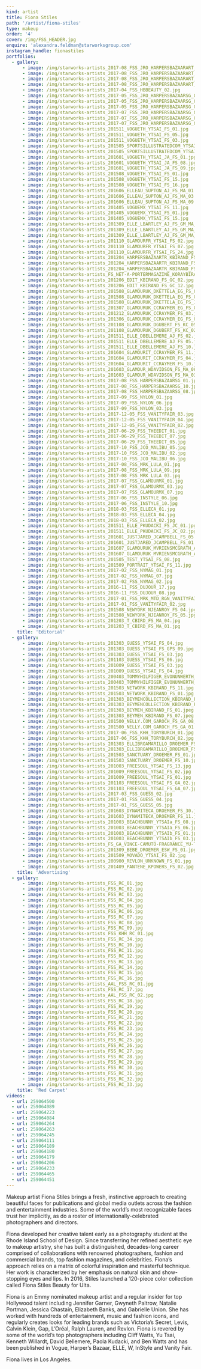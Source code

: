 ```yaml
---
kind: artist
title: Fiona Stiles
path: '/artist/fiona-stiles'
type: makeup
order: '4'
cover: /img/FSS_HEADER.jpg
enquire: 'alexandra.feldman@starworksgroup.com'
instagram_handle: fionastiles
portfolios:
  - gallery:
      - image: /img/starworks-artists_2017-08_FSS_JRO_HARPERSBAZAARART_01.jpg
      - image: /img/starworks-artists_2017-08_FSS_JRO_HARPERSBAZAARART_03.jpg
      - image: /img/starworks-artists_2017-08_FSS_JRO_HARPERSBAZAARART_06.jpg
      - image: /img/starworks-artists_2017-08_FSS_JRO_HARPERSBAZAARART_07.jpg
      - image: /img/starworks-artists_2017-04_FSS_HBBEAUTY_02.jpg
      - image: /img/starworks-artists_2017-05_FSS_JRO_HARPERSBAZAARSG_03.jpg
      - image: /img/starworks-artists_2017-05_FSS_JRO_HARPERSBAZAARSG_04.jpg
      - image: /img/starworks-artists_2017-05_FSS_JRO_HARPERSBAZAARSG_01.jpg
      - image: /img/starworks-artists_2017-07_FSS_JRO_HARPERSBAZAARSG_02.jpg
      - image: /img/starworks-artists_2017-07_FSS_JRO_HARPERSBAZAARSG_03.jpg
      - image: /img/starworks-artists_2017-07_FSS_JRO_HARPERSBAZAARSG_04.jpg
      - image: /img/starworks-artists_201511_VOGUETH_YTSAI_FS_01.jpg
      - image: /img/starworks-artists_201511_VOGUETH_YTSAI_FS_05.jpg
      - image: /img/starworks-artists_201511_VOGUETH_YTSAI_FS_03.jpg
      - image: /img/starworks-artists_201505_SPORTSILLUSTRATEDCOM_YTSAI_FS_05.jpg
      - image: /img/starworks-artists_201505_SPORTSILLUSTRATEDCOM_YTSAI_FS_08.jpg
      - image: /img/starworks-artists_201601_VOGUETH_YTSAI_JA_FS_01.jpg
      - image: /img/starworks-artists_201601_VOGUETH_YTSAI_JA_FS_08.jpg
      - image: /img/starworks-artists_201601_VOGUETH_YTSAI_JA_FS_09.jpg
      - image: /img/starworks-artists_201508_VOGUETH_YTSAI_FS_01.jpg
      - image: /img/starworks-artists_201508_VOGUETH_YTSAI_FS_15.jpg
      - image: /img/starworks-artists_201508_VOGUETH_YTSAI_FS_16.jpg
      - image: /img/starworks-artists_201606_ELLEAU_SUPTON_AJ_FS_MA_01.jpg
      - image: /img/starworks-artists_201606_ELLEAU_SUPTON_AJ_FS_MA_03.jpg
      - image: /img/starworks-artists_201606_ELLEAU_SUPTON_AJ_FS_MA_09.jpg
      - image: /img/starworks-artists_201405_VOGUEMX_YTSAI_FS_11.jpg
      - image: /img/starworks-artists_201405_VOGUEMX_YTSAI_FS_01.jpg
      - image: /img/starworks-artists_201405_VOGUEMX_YTSAI_FS_15.jpg
      - image: /img/starworks-artists_201309_ELLE_LBARTLEY_AJ_FS_GM_MA_04.jpg
      - image: /img/starworks-artists_201309_ELLE_LBARTLEY_AJ_FS_GM_MA_03.jpg
      - image: /img/starworks-artists_201309_ELLE_LBARTLEY_AJ_FS_GM_MA_08.jpg
      - image: /img/starworks-artists_201110_GLAMOURFR_YTSAI_FS_02.jpg
      - image: /img/starworks-artists_201110_GLAMOURFR_YTSAI_FS_07.jpg
      - image: /img/starworks-artists_201110_GLAMOURFR_YTSAI_FS_24.jpg
      - image: /img/starworks-artists_201204_HARPERSBAZAARTR_KBIRAND_FS_01.jpg
      - image: /img/starworks-artists_201204_HARPERSBAZAARTR_KBIRAND_FS_09.jpg
      - image: /img/starworks-artists_201204_HARPERSBAZAARTR_KBIRAND_FS_21.jpg
      - image: /img/starworks-artists_FS_NET-A-PORTERMAGAZINE_KORAYBIRAND_MODEL_JUN212.jpg
      - image: /img/starworks-artists_201206_EDIT_KBIRAND_FS_GC_02.jpg
      - image: /img/starworks-artists_201206_EDIT_KBIRAND_FS_GC_12.jpg
      - image: /img/starworks-artists_201508_GLAMOURUK_DKETTELA_EG_FS_06.jpg
      - image: /img/starworks-artists_201508_GLAMOURUK_DKETTELA_EG_FS_09.jpg
      - image: /img/starworks-artists_201508_GLAMOURUK_DKETTELA_EG_FS_10.jpg
      - image: /img/starworks-artists_201307_GLAMOURUK_CCRAYMER_EG_FS_05.jpg
      - image: /img/starworks-artists_201212_GLAMOURUK_CCRAYMER_FS_03.jpg
      - image: /img/starworks-artists_201306_GLAMOURUK_CCRAYMER_EG_FS_02.jpg
      - image: /img/starworks-artists_201108_GLAMOURUK_DGUBERT_FS_KC_05.jpg
      - image: /img/starworks-artists_201108_GLAMOURUK_DGUBERT_FS_KC_02.jpg
      - image: /img/starworks-artists_201511_ELLE_DBELLEMERE_AJ_FS_02.jpg
      - image: /img/starworks-artists_201511_ELLE_DBELLEMERE_AJ_FS_05.jpg
      - image: /img/starworks-artists_201511_ELLE_DBELLEMERE_AJ_FS_10.jpg
      - image: /img/starworks-artists_201604_GLAMOURIT_CCRAYMER_FS_11.jpg
      - image: /img/starworks-artists_201604_GLAMOURIT_CCRAYMER_FS_04.jpg
      - image: /img/starworks-artists_201604_GLAMOURIT_CCRAYMER_FS_10.jpg
      - image: /img/starworks-artists_201603_GLAMOUR_WDAVIDSON_FS_MA_06.jpg
      - image: /img/starworks-artists_201603_GLAMOUR_WDAVIDSON_FS_MA_03.jpg
      - image: /img/starworks-artists_2017-08_FSS_HARPERSBAZAARSG_01.jpg
      - image: /img/starworks-artists_2017-08_FSS_HARPERSBAZAARSG_10.jpg
      - image: /img/starworks-artists_2017-08_FSS_HARPERSBAZAARSG_08.jpg
      - image: /img/starworks-artists_2017-09_FSS_NYLON_01.jpg
      - image: /img/starworks-artists_2017-09_FSS_NYLON_06.jpg
      - image: /img/starworks-artists_2017-09_FSS_NYLON_03.jpg
      - image: /img/starworks-artists_2017-12-05_FSS_VANITYFAIR_03.jpg
      - image: /img/starworks-artists_2017-12-05_FSS_VANITYFAIR_04.jpg
      - image: /img/starworks-artists_2017-12-05_FSS_VANITYFAIR_02.jpg
      - image: /img/starworks-artists_2017-06-29_FSS_THEEDIT_01.jpg
      - image: /img/starworks-artists_2017-06-29_FSS_THEEDIT_07.jpg
      - image: /img/starworks-artists_2017-06-29_FSS_THEEDIT_05.jpg
      - image: /img/starworks-artists_2017-10_FSS_JCO_MALIBU_05.jpg
      - image: /img/starworks-artists_2017-10_FSS_JCO_MALIBU_02.jpg
      - image: /img/starworks-artists_2017-10_FSS_JCO_MALIBU_06.jpg
      - image: /img/starworks-artists_2017-08_FSS_MRK_LULA_01.jpg
      - image: /img/starworks-artists_2017-08_FSS_MRK_LULA_09.jpg
      - image: /img/starworks-artists_2017-08_FSS_MRK_LULA_03.jpg
      - image: /img/starworks-artists_2017-07_FSS_GLAMOURMX_01.jpg
      - image: /img/starworks-artists_2017-07_FSS_GLAMOURMX_03.jpg
      - image: /img/starworks-artists_2017-07_FSS_GLAMOURMX_07.jpg
      - image: /img/starworks-artists_2017-06_FSS_INSTYLE_06.jpg
      - image: /img/starworks-artists_2017-06_FSS_INSTYLE_10.jpg
      - image: /img/starworks-artists_2018-03_FSS_ELLECA_01.jpg
      - image: /img/starworks-artists_2018-03_FSS_ELLECA_04.jpg
      - image: /img/starworks-artists_2018-03_FSS_ELLECA_02.jpg
      - image: /img/starworks-artists_201511_ELLE_PKUDACKI_FS_JC_01.jpg
      - image: /img/starworks-artists_201511_ELLE_PKUDACKI_FS_JC_02.jpg
      - image: /img/starworks-artists_201601_JUSTJARED_JCAMPBELL_FS_05.jpg
      - image: /img/starworks-artists_201601_JUSTJARED_JCAMPBELL_FS_01.jpg
      - image: /img/starworks-artists_201607_GLAMOURUK_MVRIENSMCGRATH_AJ_FS_01.jpg
      - image: /img/starworks-artists_201607_GLAMOURUK_MVRIENSMCGRATH_AJ_FS_09.jpg
      - image: /img/starworks-artists_201505_TEST_YTSAI_FS_08.jpg
      - image: /img/starworks-artists_201509_PORTRAIT_YTSAI_FS_11.jpg
      - image: /img/starworks-artists_2017-02_FSS_NYMAG_01.jpg
      - image: /img/starworks-artists_2017-02_FSS_NYMAG_07.jpg
      - image: /img/starworks-artists_2017-02_FSS_NYMAG_02.jpg
      - image: /img/starworks-artists_2016-11_FSS_DUJOUR_17.jpg
      - image: /img/starworks-artists_2016-11_FSS_DUJOUR_08.jpg
      - image: /img/starworks-artists_2017-01_FSS_MRK_MTD_RGN_VANITYFAIR_02.jpg
      - image: /img/starworks-artists_2017-01_FSS_VANITYFAIR_02.jpg
      - image: /img/starworks-artists_201508_NEWYORK_NJEANROY_FS_04.jpg
      - image: /img/starworks-artists_201508_NEWYORK_NJEANROY_FS_05.jpg
      - image: /img/starworks-artists_201203_T_CBIRD_FS_MA_04.jpg
      - image: /img/starworks-artists_201203_T_CBIRD_FS_MA_01.jpg
    title: 'Editorial'
  - gallery:
      - image: /img/starworks-artists_201303_GUESS_YTSAI_FS_04.jpg
      - image: /img/starworks-artists_201303_GUESS_YTSAI_FS_GPS_09.jpg
      - image: /img/starworks-artists_201303_GUESS_YTSAI_FS_03.jpg
      - image: /img/starworks-artists_201103_GUESS_YTSAI_FS_06.jpg
      - image: /img/starworks-artists_201009_GUESS_YTSAI_FS_03.jpg
      - image: /img/starworks-artists_201009_GUESS_YTSAI_FS_04.jpg
      - image: /img/starworks-artists_200403_TOMMYHILFIGER_EVONUNWERTH_FS_03.jpg
      - image: /img/starworks-artists_200403_TOMMYHILFIGER_EVONUNWERTH_FS_01.jpg
      - image: /img/starworks-artists_201503_NETWORK_KBIRAND_FS_11.jpg
      - image: /img/starworks-artists_201503_NETWORK_KBIRAND_FS_01.jpg
      - image: /img/starworks-artists_201303_BEYMENCOLLECTION_KBIRAND_FS_07.jpg
      - image: /img/starworks-artists_201303_BEYMENCOLLECTION_KBIRAND_FS_03.jpg
      - image: /img/starworks-artists_201303_BEYMEN_KBIRAND_FS_01.jpeg
      - image: /img/starworks-artists_201303_BEYMEN_KBIRAND_FS_07.jpeg
      - image: /img/starworks-artists_201500_NELLY.COM_GAROCH_FS_GA_08_q.jpg
      - image: /img/starworks-artists_201500_NELLY.COM_GAROCH_FS_GA_01.jpg
      - image: /img/starworks-artists_2017-06_FSS_KHH_TORYBURCH_01.jpg
      - image: /img/starworks-artists_2017-06_FSS_KHH_TORYBURCH_02.jpg
      - image: /img/starworks-artists_201303_ELLIBROAMARILLO_DROEMER_FS_JC_01.jpg
      - image: /img/starworks-artists_201303_ELLIBROAMARILLO_DROEMER_FS_JC_07.jpg
      - image: /img/starworks-artists_201503_SANCTUARY_DROEMER_FS_01.jpg
      - image: /img/starworks-artists_201503_SANCTUARY_DROEMER_FS_10.jpg
      - image: /img/starworks-artists_201003_FREESOUL_YTSAI_FS_13.jpg
      - image: /img/starworks-artists_201009_FREESOUL_YTSAI_FS_02.jpg
      - image: /img/starworks-artists_201009_FREESOUL_YTSAI_FS_01.jpg
      - image: /img/starworks-artists_201103_FREESOUL_YTSAI_FS_GA_02.jpg
      - image: /img/starworks-artists_201103_FREESOUL_YTSAI_FS_GA_07.jpg
      - image: /img/starworks-artists_2017-03_FSS_GUESS_02.jpg
      - image: /img/starworks-artists_2017-01_FSS_GUESS_04.jpg
      - image: /img/starworks-artists_2017-01_FSS_GUESS_05.jpg
      - image: /img/starworks-artists_201603_DYNAMITECA_DROEMER_FS_30.jpg
      - image: /img/starworks-artists_201603_DYNAMITECA_DROEMER_FS_11.jpg
      - image: /img/starworks-artists_201003_BEACHBUNNY_YTSAIa_FS_08.jpg
      - image: /img/starworks-artists_201003_BEACHBUNNY_YTSAIa_FS_06.jpg
      - image: /img/starworks-artists_201003_BEACHBUNNY_YTSAIb_FS_01.jpg
      - image: /img/starworks-artists_201003_BEACHBUNNY_YTSAIb_FS_03.jpg
      - image: /img/starworks-artists_FS_GA_VINCE-CAMUTO-FRAGRANCE_YU-TSAI_AW-11_01.jpg
      - image: /img/starworks-artists_201309_BEBE_DROEMER_ESW_FS_01.jpg
      - image: /img/starworks-artists_201509_MOVADO_YTSAI_FS_02.jpg
      - image: /img/starworks-artists_200900_REVLON_UNKNOWN_FS_01.jpg
      - image: /img/starworks-artists_201409_PANTENE_KPOWERS_FS_02.jpg
    title: 'Advertising'
  - gallery:
      - image: /img/starworks-artists_FSS_RC_01.jpg
      - image: /img/starworks-artists_FSS_RC_02.jpg
      - image: /img/starworks-artists_FSS_RC_03.jpg
      - image: /img/starworks-artists_FSS_RC_04.jpg
      - image: /img/starworks-artists_FSS_RC_05.jpg
      - image: /img/starworks-artists_FSS_RC_06.jpg
      - image: /img/starworks-artists_FSS_RC_07.jpg
      - image: /img/starworks-artists_FSS_RC_08.jpg
      - image: /img/starworks-artists_FSS_RC_09.jpg
      - image: /img/starworks-artists_FSS_KHH_RC_01.jpg
      - image: /img/starworks-artists_FSS_RC_34.jpg
      - image: /img/starworks-artists_FSS_RC_10.jpg
      - image: /img/starworks-artists_FSS_RC_11.jpg
      - image: /img/starworks-artists_FSS_RC_12.jpg
      - image: /img/starworks-artists_FSS_RC_13.jpg
      - image: /img/starworks-artists_FSS_RC_14.jpg
      - image: /img/starworks-artists_FSS_RC_15.jpg
      - image: /img/starworks-artists_FSS_RC_16.jpg
      - image: /img/starworks-artists_AAL_FSS_RC_01.jpg
      - image: /img/starworks-artists_FSS_RC_17.jpg
      - image: /img/starworks-artists_AAL_FSS_RC_02.jpg
      - image: /img/starworks-artists_FSS_RC_18.jpg
      - image: /img/starworks-artists_FSS_RC_19.jpg
      - image: /img/starworks-artists_FSS_RC_20.jpg
      - image: /img/starworks-artists_FSS_RC_21.jpg
      - image: /img/starworks-artists_FSS_RC_22.jpg
      - image: /img/starworks-artists_FSS_RC_23.jpg
      - image: /img/starworks-artists_FSS_RC_24.jpg
      - image: /img/starworks-artists_FSS_RC_25.jpg
      - image: /img/starworks-artists_FSS_RC_26.jpg
      - image: /img/starworks-artists_FSS_RC_27.jpg
      - image: /img/starworks-artists_FSS_RC_28.jpg
      - image: /img/starworks-artists_FSS_RC_29.jpg
      - image: /img/starworks-artists_FSS_RC_30.jpg
      - image: /img/starworks-artists_FSS_RC_31.jpg
      - image: /img/starworks-artists_FSS_RC_32.jpg
      - image: /img/starworks-artists_FSS_RC_33.jpg
    title: 'Red Carpet'
videos:
  - url: 259064500
  - url: 259064089
  - url: 259064223
  - url: 259064084
  - url: 259064264
  - url: 259064263
  - url: 259064245
  - url: 259064111
  - url: 259064189
  - url: 259064180
  - url: 259064179
  - url: 259064206
  - url: 259064233
  - url: 259064465
  - url: 259064451
---
```

Makeup artist Fiona Stiles brings a fresh, instinctive approach to creating beautiful faces for publications and global media outlets across the fashion and entertainment industries. Some of the world’s most recognizable faces trust her implicitly, as do a roster of internationally-celebrated photographers and directors.

Fiona developed her creative talent early as a photography student at the Rhode Island School of Design. Since transferring her refined aesthetic eye to makeup artistry, she has built a distinguished, decades-long career comprised of collaborations with renowned photographers, fashion and commercial brands, top fashion magazines, and celebrities. Fiona’s approach relies on a matrix of colorful inspiration and masterful technique. Her work is characterized by her emphasis on natural skin and show-stopping eyes and lips. In 2016, Stiles launched a 120-piece color collection called Fiona Stiles Beauty for Ulta.

Fiona is an Emmy nominated makeup artist and a regular insider for top Hollywood talent including Jennifer Garner, Gwyneth Paltrow, Natalie Portman, Jessica Chastain, Elizabeth Banks, and Gabrielle Union. She has worked with hundreds of entertainment, music and fashion icons, and regularly creates looks for leading brands such as Victoria’s Secret, Levis, Calvin Klein, Gap, L’Oréal, Ralph Lauren, and Revlon. Fiona is revered by some of the world’s top photographers including Cliff Watts, Yu Tsai, Kenneth Willardt, David Bellemere, Paola Kudacki, and Ben Watts and has been published in Vogue, Harper’s Bazaar, ELLE, W, InStyle and Vanity Fair.

Fiona lives in Los Angeles.